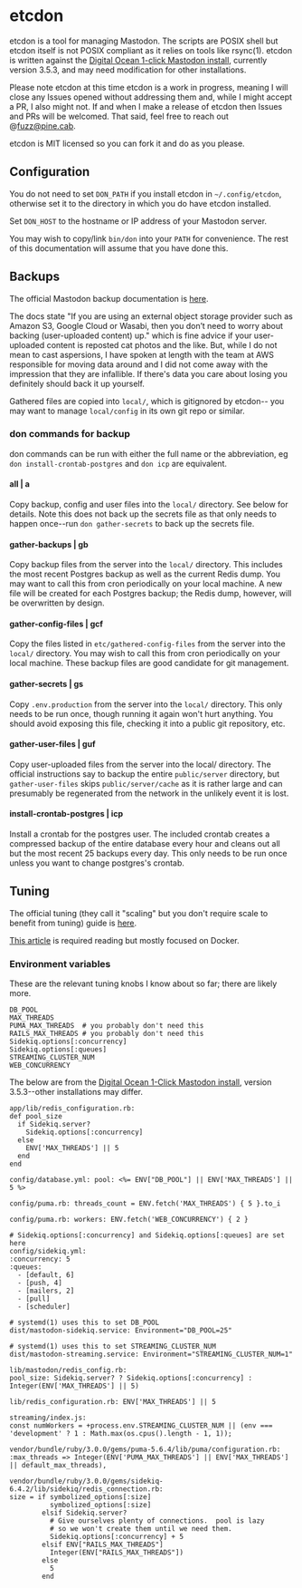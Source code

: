 # etcdon

etcdon is a tool for managing Mastodon. The scripts are POSIX shell but etcdon
itself is not POSIX compliant as it relies on tools like rsync(1). etcdon is
written against the [Digital Ocean 1-click Mastodon
install](https://marketplace.digitalocean.com/apps/mastodon), currently version
3.5.3, and may need modification for other installations.

Please note etcdon at this time etcdon is a work in progress, meaning I will
close any Issues opened without addressing them and, while I might accept a PR,
I also might not. If and when I make a release of etcdon then Issues and PRs
will be welcomed. That said, feel free to reach out @fuzz@pine.cab.

etcdon is MIT licensed so you can fork it and do as you please.

## Configuration

You do not need to set `DON_PATH` if you install etcdon in `~/.config/etcdon`,
otherwise set it to the directory in which you do have etcdon installed.

Set `DON_HOST` to the hostname or IP address of your Mastodon server.

You may wish to copy/link `bin/don` into your `PATH` for convenience. The rest
of this documentation will assume that you have done this.

## Backups

The official Mastodon backup documentation is
[here](https://docs.joinmastodon.org/admin/backups/).

The docs state "If you are using an external object storage provider such as
Amazon S3, Google Cloud or Wasabi, then you don’t need to worry about backing
(user-uploaded content) up." which is fine advice if your user-uploaded content
is reposted cat photos and the like. But, while I do not mean to cast
aspersions, I have spoken at length with the team at AWS responsible for moving
data around and I did not come away with the impression that they are
infallible. If there's data you care about losing you definitely should back
it up yourself.

Gathered files are copied into `local/`, which is gitignored by etcdon--
you may want to manage `local/config` in its own git repo or similar.

### don commands for backup

don commands can be run with either the full name or the abbreviation, eg
`don install-crontab-postgres` and `don icp` are equivalent.

#### all | a

Copy backup, config and user files into the `local/` directory. See below for
details. Note this does not back up the secrets file as that only needs to
happen once--run `don gather-secrets` to back up the secrets file.

#### gather-backups | gb

Copy backup files from the server into the `local/` directory. This includes
the most recent Postgres backup as well as the current Redis dump. You may want
to call this from cron periodically on your local machine. A new file will be
created for each Postgres backup; the Redis dump, however, will be overwritten
by design.

#### gather-config-files | gcf

Copy the files listed in `etc/gathered-config-files` from the server into the
`local/` directory. You may wish to call this from cron periodically on your
local machine. These backup files are good candidate for git management.

#### gather-secrets | gs

Copy `.env.production` from the server into the `local/` directory. This only
needs to be run once, though running it again won't hurt anything. You should
avoid exposing this file, checking it into a public git repository, etc.

#### gather-user-files | guf

Copy user-uploaded files from the server into the local/ directory. The
official instructions say to backup the entire `public/server` directory, but
`gather-user-files` skips `public/server/cache` as it is rather large and can
presumably be regenerated from the network in the unlikely event it is lost.

#### install-crontab-postgres | icp

Install a crontab for the postgres user. The included crontab creates a
compressed backup of the entire database every hour and cleans out all but the
most recent 25 backups every day. This only needs to be run once unless you
want to change postgres's crontab.

## Tuning

The official tuning (they call it "scaling" but you don't require scale to
benefit from tuning) guide is
[here](https://docs.joinmastodon.org/admin/scaling/).

[This
article](https://nora.codes/post/scaling-mastodon-in-the-face-of-an-exodus/) is
required reading but mostly focused on Docker.

### Environment variables

These are the relevant tuning knobs I know about so far; there are likely
more.

```
DB_POOL
MAX_THREADS
PUMA_MAX_THREADS  # you probably don't need this
RAILS_MAX_THREADS # you probably don't need this
Sidekiq.options[:concurrency]
Sidekiq.options[:queues]
STREAMING_CLUSTER_NUM
WEB_CONCURRENCY
```

The below are from the [Digital Ocean 1-Click Mastodon
install](https://marketplace.digitalocean.com/apps/mastodon), version
3.5.3--other installations may differ.

```
app/lib/redis_configuration.rb:
def pool_size
  if Sidekiq.server?
    Sidekiq.options[:concurrency]
  else
    ENV['MAX_THREADS'] || 5
  end
end

config/database.yml: pool: <%= ENV["DB_POOL"] || ENV['MAX_THREADS'] || 5 %>

config/puma.rb: threads_count = ENV.fetch('MAX_THREADS') { 5 }.to_i

config/puma.rb: workers: ENV.fetch('WEB_CONCURRENCY') { 2 }

# Sidekiq.options[:concurrency] and Sidekiq.options[:queues] are set here
config/sidekiq.yml:
:concurrency: 5
:queues:
  - [default, 6]
  - [push, 4]
  - [mailers, 2]
  - [pull]
  - [scheduler]

# systemd(1) uses this to set DB_POOL
dist/mastodon-sidekiq.service: Environment="DB_POOL=25"

# systemd(1) uses this to set STREAMING_CLUSTER_NUM
dist/mastodon-streaming.service: Environment="STREAMING_CLUSTER_NUM=1"

lib/mastodon/redis_config.rb:
pool_size: Sidekiq.server? ? Sidekiq.options[:concurrency] : Integer(ENV['MAX_THREADS'] || 5)

lib/redis_configuration.rb: ENV['MAX_THREADS'] || 5

streaming/index.js:
const numWorkers = +process.env.STREAMING_CLUSTER_NUM || (env === 'development' ? 1 : Math.max(os.cpus().length - 1, 1));

vendor/bundle/ruby/3.0.0/gems/puma-5.6.4/lib/puma/configuration.rb:
:max_threads => Integer(ENV['PUMA_MAX_THREADS'] || ENV['MAX_THREADS'] || default_max_threads),

vendor/bundle/ruby/3.0.0/gems/sidekiq-6.4.2/lib/sidekiq/redis_connection.rb:
size = if symbolized_options[:size]
          symbolized_options[:size]
        elsif Sidekiq.server?
          # Give ourselves plenty of connections.  pool is lazy
          # so we won't create them until we need them.
          Sidekiq.options[:concurrency] + 5
        elsif ENV["RAILS_MAX_THREADS"]
          Integer(ENV["RAILS_MAX_THREADS"])
        else
          5
        end
```
